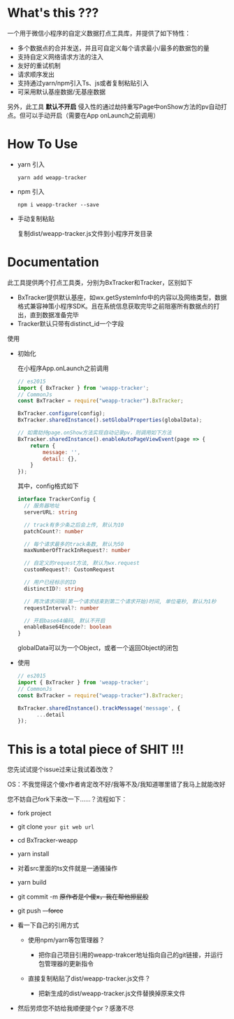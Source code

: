 # What's this ???

一个用于微信小程序的自定义数据打点工具库，并提供了如下特性：

* 多个数据点的合并发送，并且可自定义每个请求最小/最多的数据包的量
* 支持自定义网络请求方法的注入
* 友好的重试机制
* 请求顺序发出
* 支持通过yarn/npm引入Ts、js或者复制粘贴引入
* 可采用默认基座数据/无基座数据

另外，此工具 **默认不开启** 侵入性的通过劫持重写Page中onShow方法的pv自动打点。但可以手动开启（需要在App onLaunch之前调用）

# How To Use 

* yarn 引入

  ```shell
  yarn add weapp-tracker
  ```

* npm 引入

  ```shell
  npm i weapp-tracker --save
  ```

* 手动复制粘贴

  复制dist/weapp-tracker.js文件到小程序开发目录

# Documentation

此工具提供两个打点工具类，分别为BxTracker和Tracker，区别如下

* BxTracker提供默认基座，如wx.getSystemInfo中的内容以及网络类型，数据格式兼容神策小程序SDK。且在系统信息获取完毕之前阻塞所有数据点的打出，直到数据准备完毕
* Tracker默认只带有distinct_id一个字段



使用

* 初始化

  在小程序App.onLaunch之前调用

  ``` javascript
  // es2015
  import { BxTracker } from 'weapp-tracker';
  // CommonJs
  const BxTracker = require("weapp-tracker").BxTracker;
  
  BxTracker.configure(config);
  BxTracker.sharedInstance().setGlobalProperties(globalData);
  
  // 如需劫持page.onShow方法实现自动记录pv，则调用如下方法
  BxTracker.sharedInstance().enableAutoPageViewEvent(page => {
      return {
          message: '',
          detail: {},
      }
  });
  ```

  其中，config格式如下

  ```typescript
  interface TrackerConfig {
    // 服务器地址
    serverURL: string
  
    // track有多少条之后会上传, 默认为10
    patchCount?: number
  
    // 每个请求最多的track条数, 默认为50
    maxNumberOfTrackInRequest?: number
  
    // 自定义的request方法, 默认为wx.request
    customRequest?: CustomRequest
  
    // 用户已经标示的ID
    distinctID?: string
  
    // 两次请求间隔(第一个请求结束到第二个请求开始)时间, 单位毫秒, 默认为1秒
    requestInterval?: number
  
    // 开启base64编码, 默认不开启
    enableBase64Encode?: boolean
  }
  ```

  globalData可以为一个Object，或者一个返回Object的闭包

* 使用

  ``` javascript
  // es2015
  import { BxTracker } from 'weapp-tracker';
  // CommonJs
  const BxTracker = require("weapp-tracker").BxTracker;
  
  BxTracker.sharedInstance().trackMessage('message', {
        ...detail
  });
  ```

# This is a total piece of SHIT !!!

您先试试提个issue过来让我试着改改？

OS：不我觉得这个傻x作者肯定改不好/我等不及/我知道哪里错了我马上就能改好



您不妨自己fork下来改一下……？流程如下：

* fork project

* git clone `your git web url`

* cd BxTracker-weapp

* yarn install

* 对着src里面的ts文件就是一通骚操作

* yarn build

* git commit -m ~~原作者是个傻x，我在帮他擦屁股~~

* git push ~~--force~~

* 看一下自己的引用方式

  * 使用npm/yarn等包管理器？

    * 把你自己项目引用的weapp-trakcer地址指向自己的git链接，并运行包管理器的更新指令
  * 直接复制粘贴了dist/weapp-tracker.js文件？
    * 把新生成的dist/weapp-tracker.js文件替换掉原来文件

* 然后劳烦您不妨给我顺便提个pr？感激不尽
